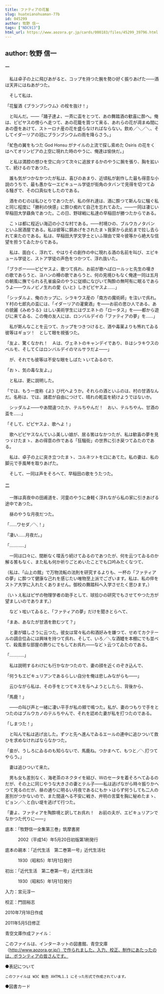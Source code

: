 ```yaml
---
title: ファティアの花鬘
slug: huateianohuaman-77b
id: 045299
author: 牧野 信一
tags: ["NDC913"]
html_url: https://www.aozora.gr.jp/cards/000183/files/45299_39796.html
---
```


## author: 牧野 信一

#### 一




　私は卓子の上に飛びあがると、コップを持つた腕を勢ひ好く振りあげた――酒は天井にはねあがつた。

　そして私は、

「花鬘酒《ブランブシウム》の栓を抜け！」

　と叫んだ。――「踊子達よ、一斉に盃をとつて、あの舞踏酒の歓喜に酔へ。俺は、ピピヤスの傍らへ走つて、あの花籠を買つて来る、あれらの花が凋まぬ間にあの壺をあけて、ストーロナ産の花を盛らなければならない。飲め／＼／＼、そしてイダーリアの冠にブランブシウムの雨を降らさう。」

「虻色の翼をもつた God Honsu がナイルの上流で探し索めた Osiris の花をくはへてオリンピアの上空に現れた時のやうに、俺達は愉快だ。」

　と私は満腔の想ひを空に向つて次々に追放するかのやうに腕を張り、胸を拡いて、続けるのであつた。

　誰も気がつかなかつたが私は、喜びのあまり、近頃私が創作した最も得意な小説のうちで、最も愚かな一エピキュール学徒が街角のタバンで見得を切つてゐる騒ぎで、その口真似をしたのである。

　酒をのむのは私ひとりであつたが、私の伴れ達は、酒に酔つて斯んなに騒ぐ私と同じ程度に「勝利の快感」に酔ひ痴れて自己を忘れてゐた。――一同は凄じい早稲田大学贔負であつた。この日、野球戦に私達の早稲田が勝つたからである。

　こゝは都に程近い海辺の小さな村である。――村境ひの、ブルウカノタバンといふ居酒屋である。私は彼等に胴あげをされたまゝ我家から此処まで拉し去られて来たのである。私は、早稲田大学文学士といふ理由で常々彼等から絶大な信望を担うてゐたからである。

　私は、面白く、浮れて、やはりその創作の中に現れる酒の名前を叫び、エピキュール学徒と、ストア学徒の声色をつかつて、浮れ抜いた。

「ブラボー――ピピヤスよ、歌つて呉れ、お前が歌へばロールッヒ先生の嘆きの歌であらうと、ヨハンの樽の歌であらうと、何の見境ひもなく俺達一同は五月の朝風に撫でられる孔雀歯朶のやうに従順になびいて陶酔の無呵有に眠るであらうよ――ウルノビノ生れの愛《いと》しきピピヤスよ……」

「シッダルよ、俺のカップに、シラキウス産の「南方の魔術師」を注いで呉れ。Ｙ村の七郎丸の盃には、「イダーリアの灌奠酒」を――お前の思ひ人である、あの貌麗《みめうる》はしい美術学生にはヴエネトの「ロータス」を――都から遊びに来てゐる、この俺の友人には、ロンバルデイの「ファティアの夢」を……」

　私が斯んなことを云つて、カップをつきつけると、酒や毒薬よりも怖れてゐる彼等はギョツ！　として眼を視張つた。

「友よ、驚くなかれ！　Ａは、ヴェネトのキャンデイであり、Ｂはシラキウスのベルモ、そしてＣはロンバルデイのマルサラだよ――」

　が、それでも彼等は不安な眼をしばたゝいてゐるので、

「おゝ、気の毒な友よ。」

　と私は、更に説明した。

「では、もう一度称《よ》び代へようか。それらの酒といふのは、村の甘酒なんだ。名称は、では、諸君が自由につけて、晴れの乾盃を続けようではないか。

　シッダルよ――やあ間違つたか、テルちやんだ！　おい、テルちやん、甘酒の盃を……」

「そして、ピピヤスよ、歌へよ！」

　歌へピピヤスなんていふ美しい娘が、居る筈はなかつたが、私は歓喜の夢を見つゞけたまゝ、あの得意の作である「狂騒街」の世界に引き戻つてゐたのである。

　私は、卓子の上に突き立つたまゝ、コルネツトを口にあてた。私の妻は、私の脚元で手風琴を取りあげた。

　そして、一同は声をそろへて、早稲田の歌をうたつた。



#### 二




　一隊は真夜中の田甫道を、河童のやうに身軽く浮れながら私の家に引きあげる途中であつた。

　昼のやうな月夜だつた。

「……ワセダ／＼！」

「凄い……月夜だ。」

「…………」

　一同は口々に、間断なく喋舌り続けてゐるのであつたが、何を云つてゐるのか解る筈もなく、また私も何か祈りごとめいたことでも口吟みたくなつて、

（私は、「山上の館」で万物流転の法則を研究するよりも、一杯の「ファティアの夢」に酔つて健康な己れを感じたい唯物至上派でございます。私は、私の倅をストア大学に入れたくありません。御校の舞踏科へ入学させたく思ひます。）

（いゝえ私はピザの物理学者の助手として、球拾ひの研究でもさせてやつた方が望ましいのであります。）

　などゝ呟いてゐると、「ファティアの夢」だけを聞きとらへて、

「まあ、あなたが甘酒を飲むツて？」

　と妻が嬉しさうに云つた。彼女は常々私の和酒好みを嫌つて、せめてカクテールの調合位ゐには興味を持つて呉れ、そして、いろ／＼な酒罎を本棚にでも並べて、殺風景な部屋の飾りにでもしてお呉れ――などゝ云つてゐたのである。

「…………」

　私は説明するわけにも行かなかつたので、妻の顔を近くのぞき込んで、

「何うもエピキュリアンであるらしい自分を俺は悲しみながらも――」

　云ひながら私は、その手をとつてキスを与へようとしたら、背後から、

「馬鹿！」

　――の叫び声と一緒に凄い平手が私の頬で鳴つた。私が、妻のつもりで手をとつたのはブルウカノのテルちやんで、それを認めた妻が私を打つたのである。

「しまつた！」

　と叫んで私は逃げ出した。ずツと先へ進んでゐるエールの連中に追ひついて救ひを求めなければならなかつた。

「妾が、うしろにゐるのも知らないで、馬鹿ね。つかまへて、もつと／＼打つてやらう。」

　妻は追ひついて来た。

　男も女も差別なく、海老茶のネクタイを結び、Ｗのセータを着そろへてゐるのだが、その上に同じやうな大きさの妻とテル子――私は逃げながら時々振りかへつて見るのだが、昼の通りに明るい月夜であるにもかゝはらず何うしても二人の差別がつかないので、また間違へる不安に戦き、弁明の言葉を胸に秘めたまゝ、ピョン／＼と白い堤を逃げて行つた。

「妻よ、ファティアを陶酔境と訳してお呉れ！　お前の夫が、エピキュリアンでなかつた代りに――」













底本：「牧野信一全集第三巻」筑摩書房

　　　2002（平成14）年5月20日初版第1刷発行

底本の親本：「近代生活　第二巻第一号」近代生活社

　　　1930（昭和5）年1月1日発行

初出：「近代生活　第二巻第一号」近代生活社

　　　1930（昭和5）年1月1日発行

入力：宮元淳一

校正：門田裕志

2010年7月18日作成

2011年5月5日修正

青空文庫作成ファイル：

このファイルは、インターネットの図書館、青空文庫（http://www.aozora.gr.jp/）で作られました。入力、校正、制作にあたったのは、ボランティアの皆さんです。











●表記について


	このファイルは W3C 勧告 XHTML1.1 にそった形式で作成されています。







●図書カード
